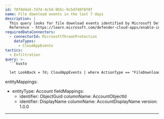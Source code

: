 ```yaml
---
id: f8f8d4a5-7d7d-4c5d-9b5c-9c5d7d8f8f8f
name: File download events in the last 7 days
description: |
  This query looks for file download events identified by Microsoft Defender for Cloud Apps. It will require an corresponding app connector in Microsoft Defender for Cloud Apps.
  Reference - https://learn.microsoft.com/defender-cloud-apps/enable-instant-visibility-protection-and-governance-actions-for-your-apps
requiredDataConnectors:
  - connectorId: MicrosoftThreatProtection
    dataTypes:
      - CloudAppEvents
tactics:
  - Exfiltration
query: >-
  ```kusto

  let LookBack = 7d; CloudAppEvents | where ActionType == "FileDownloaded" and Timestamp > ago(LookBack) | extend FileName = RawEventData.SourceFileName | extend Site = RawEventData.SiteUrl | extend FileLabel = RawEventData.SensitivityLabelId | extend SiteLabel = RawEventData.SiteSensitivityLabelId | project Timestamp,AccountObjectId,AccountDisplayName,ActionType,Application,FileName,Site,FileLabel,SiteLabel

  ```
entityMappings:
  - entityType: Account
    fieldMappings:
      - identifier: ObjectGuid
        columnName: AccountObjectId
      - identifier: DisplayName
        columnName: AccountDisplayName
version: 1.0.0
---
```


